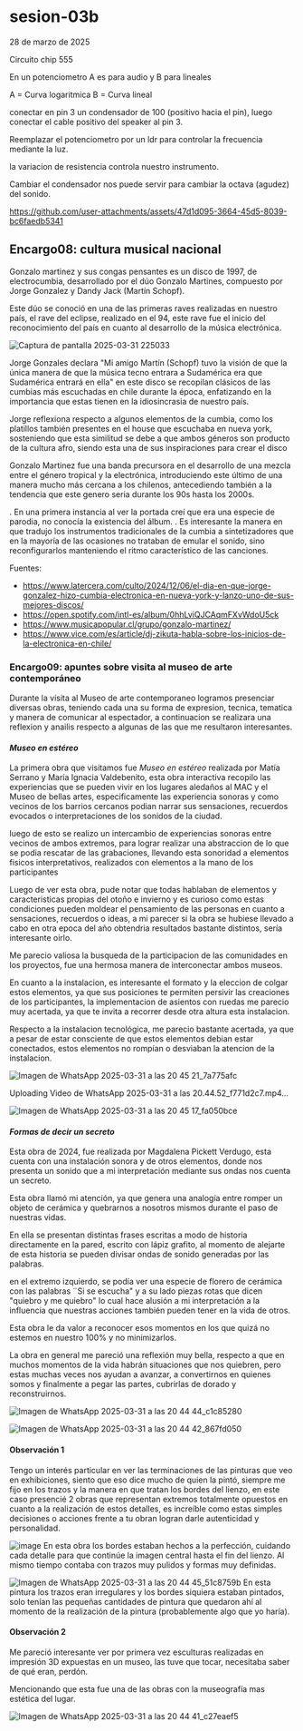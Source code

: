 # sesion-03b

28 de marzo de 2025

Circuito chip 555

En un potenciometro A es para audio y B para lineales

A = Curva logaritmica
B = Curva lineal

conectar en pin 3 un condensador de 100 (positivo hacia el pin), luego conectar el cable positivo del speaker al pin 3.

Reemplazar el potenciometro por un ldr para controlar la frecuencia mediante la luz.

la variacion de resistencia controla nuestro instrumento.

Cambiar el condensador nos puede servir para cambiar la octava (agudez) del sonido.

<https://github.com/user-attachments/assets/47d1d095-3664-45d5-8039-bc6faedb5341>

## Encargo08: cultura musical nacional

Gonzalo martinez y sus congas pensantes es un disco de 1997, de electrocumbia, desarrollado por el dúo Gonzalo Martines, compuesto por Jorge Gonzalez y Dandy Jack (Martín Schopf).

Este dúo se conoció en una de las primeras raves realizadas en nuestro país, el rave del eclipse, realizado en el 94, este rave fue el inicio del reconocimiento del país en cuanto al desarrollo de la música electrónica.

![Captura de pantalla 2025-03-31 225033](https://github.com/user-attachments/assets/72ba45de-8677-4b6f-99cd-471bb56279c0)

Jorge Gonzales declara  "Mi amigo Martín (Schopf) tuvo la visión de que la única manera de que la música tecno entrara a Sudamérica era que Sudamérica entrará en ella" en este disco se recopilan clásicos de las cumbias más escuchadas en chile durante la época, enfatizando en la importancia que estas tienen en la idiosincrasia de nuestro país.

Jorge reflexiona respecto a algunos elementos de la cumbia, como los platillos también presentes en el house que escuchaba en nueva york, sosteniendo que esta similitud se debe a que ambos géneros son producto de la cultura afro, siendo esta una de sus inspiraciones para crear el disco

Gonzalo Martinez fue una banda precursora en el desarrollo de una mezcla entre el género tropical y la electrónica, introduciendo este último de una manera mucho más cercana a los chilenos, antecediendo también a la tendencia que este genero seria durante los 90s hasta los 2000s.

. En una primera instancia al ver la portada creí que era una especie de parodia, no conocía la existencia del álbum.
. Es interesante la manera en que tradujo los instrumentos tradicionales de la cumbia a sintetizadores que en la mayoría de las ocasiones no trataban de emular el sonido, sino reconfigurarlos manteniendo el ritmo característico de las canciones.

Fuentes:

- <https://www.latercera.com/culto/2024/12/06/el-dia-en-que-jorge-gonzalez-hizo-cumbia-electronica-en-nueva-york-y-lanzo-uno-de-sus-mejores-discos/>
- <https://open.spotify.com/intl-es/album/0hhLviQJCAqmFXvWdoU5ck>
- <https://www.musicapopular.cl/grupo/gonzalo-martinez/>
- <https://www.vice.com/es/article/dj-zikuta-habla-sobre-los-inicios-de-la-electronica-en-chile/>

### Encargo09: apuntes sobre visita al museo de arte contemporáneo

Durante la visita al Museo de arte contemporaneo logramos presenciar diversas obras, teniendo cada una su forma de expresion, tecnica, tematica y manera de comunicar al espectador, a continuacion se realizara una reflexion y anailis respecto a algunas de las que me resultaron interesantes.

#### *Museo en estéreo*

La primera obra que visitamos fue *Museo en estéreo* realizada por Matía Serrano y María Ignacia Valdebenito, esta obra interactiva recopilo las experiencias que se pueden vivir en los lugares aledaños al MAC y el Museo de bellas artes, especificamente las experiencia sonoras y como vecinos de los barrios cercanos podian narrar sus sensaciones, recuerdos evocados o interpretaciones de los sonidos de la ciudad.

luego de esto se realizo un intercambio de experiencias sonoras entre vecinos de ambos extremos, para lograr realizar una abstraccion de lo que se podia rescatar de las grabaciones, llevando esta sonoridad a elementos fisicos interpretativos, realizados con elementos a la mano de los participantes

Luego de ver esta obra, pude notar que todas hablaban de elementos y caracteristicas propias del otoño e invierno y es curioso como estas condiciones pueden moldear el pensamiento de las personas en cuanto a sensaciones, recuerdos o ideas, a mi parecer si la obra se hubiese llevado a cabo en otra epoca del año obtendria resultados bastante distintos, sería interesante oirlo.

Me parecio valiosa la busqueda de la participacion de las comunidades en los proyectos, fue una hermosa manera de interconectar ambos museos.

En cuanto a la instalacion, es interesante el formato y la eleccion de colgar estos elementos, ya que sus posiciones te permiten persivir las creaciones de los participantes, la implementacion de asientos con ruedas me parecio muy acertada, ya que te invita a recorrer desde otra altura esta instalacion.

Respecto a la instalacion tecnológica, me parecio bastante acertada, ya que a pesar de estar consciente de que estos elementos debian estar conectados, estos elementos no rompían o desviaban la atencion de la instalacion.

![Imagen de WhatsApp 2025-03-31 a las 20 45 21_7a775afc](https://github.com/user-attachments/assets/d3613a1b-dd4a-41f6-8806-edae66477d79)

Uploading Video de WhatsApp 2025-03-31 a las 20.44.52_f771d2c7.mp4…

![Imagen de WhatsApp 2025-03-31 a las 20 45 17_fa050bce](https://github.com/user-attachments/assets/d95fe491-8a3f-42ee-a980-2f88617b29a4)

#### *Formas de decir un secreto*

Esta obra de 2024, fue realizada por Magdalena Pickett Verdugo, esta cuenta con una instalación sonora y de otros elementos, donde nos presenta un sonido que a mi interpretación mediante sus ondas nos cuenta un secreto.

Esta obra llamó mi atención, ya que genera una analogía entre romper un objeto de cerámica y quebrarnos a nosotros mismos durante el paso de nuestras vidas.

En ella se presentan distintas frases escritas a modo de historia directamente en la pared, escrito con lápiz grafito, al momento de alejarte de esta historia se pueden divisar ondas de sonido generadas por las palabras.

en el extremo izquierdo, se podía ver una especie de florero de cerámica con las palabras ¨Si se escucha" y a su lado piezas rotas que dicen "quiebro y me quiebro"
lo cual hace alusión a mi interpretación a la influencia que nuestras acciones también pueden tener en la vida de otros.

Esta  obra le da valor a reconocer esos momentos en los que quizá no estemos en nuestro 100% y no minimizarlos.

La obra en general me pareció una reflexión muy bella, respecto a que en muchos momentos de la vida habrán situaciones que nos quiebren, pero estas muchas veces nos ayudan a avanzar, a convertirnos en quienes somos y finalmente a pegar las partes, cubrirlas de dorado y reconstruirnos.

![Imagen de WhatsApp 2025-03-31 a las 20 44 44_c1c85280](https://github.com/user-attachments/assets/7999134d-2035-40e3-8ea6-a3e170088b58)

![Imagen de WhatsApp 2025-03-31 a las 20 44 42_867fd050](https://github.com/user-attachments/assets/fd58ebc4-e611-4321-a614-8431d92344c9)

#### Observación 1

Tengo un interés particular en ver las terminaciones de las pinturas que veo en exhibiciones, siento que eso dice mucho de quien la pintó, siempre me fijo en los trazos y la manera en que tratan los bordes del lienzo, en este caso presencié 2 obras que representan extremos totalmente opuestos en cuanto a la realización de estos detalles, es increíble como estas simples decisiones o acciones frente a tu obran logran darle autenticidad y personalidad.

![image](https://github.com/user-attachments/assets/aea72560-52d4-4f37-bc53-99fafd160640)
En esta obra los bordes estaban hechos a la perfección, cuidando cada detalle para que continúe la imagen central hasta el fin del lienzo. Al mismo tiempo contaba con trazos muy pulidos y formas muy definidas.

![Imagen de WhatsApp 2025-03-31 a las 20 44 45_51c8759b](https://github.com/user-attachments/assets/7fa99a22-936c-44e5-af0d-1d9e23286e6b)
En esta pintura los trazos eran irregulares y los bordes siquiera estaban pintados, solo tenían las pequeñas cantidades de pintura que quedaron ahí al momento de la realización de la pintura (probablemente algo que yo haría).

#### Observación 2

Me pareció interesante ver por primera vez esculturas realizadas en impresión 3D expuestas en un museo, las tuve que tocar, necesitaba saber de qué eran, perdón.

Mencionando que esta fue una de las obras con la museografía mas estética del lugar.

![Imagen de WhatsApp 2025-03-31 a las 20 44 41_c27eaef5](https://github.com/user-attachments/assets/e51488cd-5792-4a16-acca-6c75ec08eafb)
